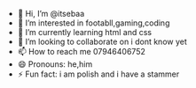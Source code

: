 - 👋 Hi, I’m @itsebaa
- 👀 I’m interested in footabll,gaming,coding
- 🌱 I’m currently learning html and css
- 💞️ I’m looking to collaborate on i dont know yet
- 📫 How to reach me 07946406752
- 😄 Pronouns: he,him
- ⚡ Fun fact: i am polish and i have a stammer

<!---
itsebaa/itsebaa is a ✨ special ✨ repository because its `README.md` (this file) appears on your GitHub profile.
You can click the Preview link to take a look at your changes.
--->
